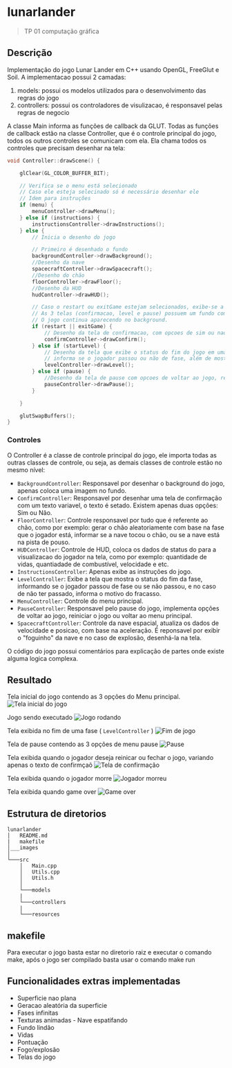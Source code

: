 # lunarlander
> TP 01 computação gráfica

## Descrição
Implementação do jogo Lunar Lander em C++ usando OpenGL, FreeGlut e Soil.
A implementacao possui 2 camadas:
1. models: possui os modelos utilizados para o desenvolvimento das regras do jogo
1. controllers: possui os controladores de visulizacao, é responsavel pelas regras de negocio

A classe Main informa as funções de callback da GLUT. Todas as funções de callback estão na classe Controller, que é o controle principal do jogo, todos os outros controles se comunicam com ela. Ela chama todos os controles que precisam desenhar na tela:

```c
void Controller::drawScene() {

	glClear(GL_COLOR_BUFFER_BIT);

	// Verifica se o menu está selecionado
	// Caso ele esteja selecinado só é necessário desenhar ele
	// Idem para instruções
	if (menu) {
		menuController->drawMenu();
	} else if (instructions) {
		instructionsController->drawInstructions();
	} else {
		// Inicia o desenho do jogo

		// Primeiro é desenhado o fundo
		backgroundController->drawBackground();
		//Desenho da nave
		spacecraftController->drawSpacecraft();
		//Desenho do chão
		floorController->drawFloor();
		//Desenho da HUD
		hudController->drawHUD();

		// Caso o restart ou exitGame estejam selecionados, exibe-se a tela de confirmação
		// As 3 telas (confirmacao, level e pause) possuem um fundo com alpha 0.5, ou seja,
		// O jogo continua aparecendo no background.
		if (restart || exitGame) {
			// Desenho da tela de confirmacao, com opcoes de sim ou nao
			confirmController->drawConfirm();
		} else if (startLevel) {
			// Desenho da tela que exibe o status do fim do jogo em uma fase,
			// informa se o jogador passou ou não de fase, além de mostrar a pontuacao do jogador
			levelController->drawLevel();
		} else if (pause) {
			//Desenho da tela de pause com opcoes de voltar ao jogo, reiniciar o jogo e ir ao menu principal
			pauseController->drawPause();
		}

	}

	glutSwapBuffers();
}
```

### Controles
O Controller é a classe de controle principal do jogo, ele importa todas as outras classes de controle, ou seja, as demais classes de controle estão no mesmo nível:
* ```BackgroundController```: Responsavel por desenhar o background do jogo, apenas coloca uma imagem no fundo.
* ```ConfirmController```: Responsavel por desenhar uma tela de confirmação com um texto variavel, o texto é setado. Existem apenas duas opções: Sim ou Não.
* ```FloorController```: Controle responsavel por tudo que é referente ao chão, como por exemplo: gerar o chão aleatoriamente com base na fase que o jogador está, informar se a nave tocou o chão, ou se a nave está na pista de pouso.
* ```HUDController```: Controle de HUD, coloca os dados de status do para a visualizacao do jogador na tela, como por exemplo: quantidade de vidas, quantiadade de combustível, velocidade e etc.
* ```InstructionsController```: Apenas exibe as instruções do jogo.
* ```LevelController```: Exibe a tela que mostra o status do fim da fase, informando se o jogador passou de fase ou se não passou, e no caso de não ter passado, informa o motivo do fracasso.
* ```MenuController```: Controle do menu principal.
* ```PauseController```: Responsavel pelo pause do jogo, implementa opções de voltar ao jogo, reiniciar o jogo ou voltar ao menu principal.
* ```SpacecraftController```: Controle da nave espacial, atualiza os dados de velocidade e posicao, com base na aceleração. É reponsavel por exibir o "foguinho" da nave e no caso de explosão, desenhá-la na tela.

O código do jogo possui comentários para explicação de partes onde existe alguma logica complexa.

## Resultado
Tela inicial do jogo contendo as 3 opções do Menu principal. 
![Tela inicial do jogo](/images/1_menu-principal.png)

Jogo sendo executado
![Jogo rodando](/images/2_jogo-rodando.png)

Tela exibida no fim de uma fase ( ```LevelController``` )
![Fim de jogo](/images/3_tela-fim-de-jogo.png)

Tela de pause contendo as 3 opções de menu pause
![Pause](/images/4_tela-pause.png)

Tela exibida quando o jogador deseja reinicar ou fechar o jogo, variando apenas o texto de confirmçaõ
![Tela de confirmação](/images/5_tela-confirmacao.png)

Tela exibida quando o jogador morre
![Jogador morreu](/images/6_tela-fim-de-jogo-perdeu.png)

Tela exibida quando game over
![Game over](/images/7_tela-game-over.png)

## Estrutura de diretorios
```
lunarlander
│   README.md
|   makefile
│___images
│
└───src
    │   Main.cpp
    │   Utils.cpp
    │   Utils.h
    │
    └───models
    |
    └───controllers
    |
    └───resources

```

## makefile
Para executar o jogo basta estar no diretorio raiz e executar o comando make, após o jogo ser compilado basta usar o comando make run
## Funcionalidades extras implementadas

* Superficie nao plana
* Geracao aleatória da superficie
* Fases infinitas
* Texturas animadas - Nave espatifando
* Fundo lindão
* Vidas
* Pontuação
* Fogo/explosão
* Telas do jogo

